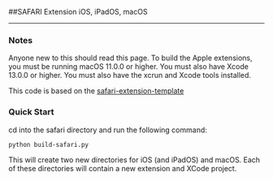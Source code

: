##SAFARI Extension iOS, iPadOS, macOS

-----------------------------------


### Notes 

Anyone new to this should read this page.  To build the Apple extensions, you must be running
macOS 11.0.0 or higher.  You must also have Xcode 13.0.0 or higher.  You must also have the xcrun 
and Xcode tools installed.

This code is based on the [safari-extension-template](
https://developer.apple.com/documentation/safariservices/safari_web_extensions/converting_a_web_extension_for_safari
)

### Quick Start

cd into the safari directory and run the following command:

    python build-safari.py

This will create two new directories for iOS (and iPadOS) and macOS.
Each of these directories will contain a new extension and XCode project.


